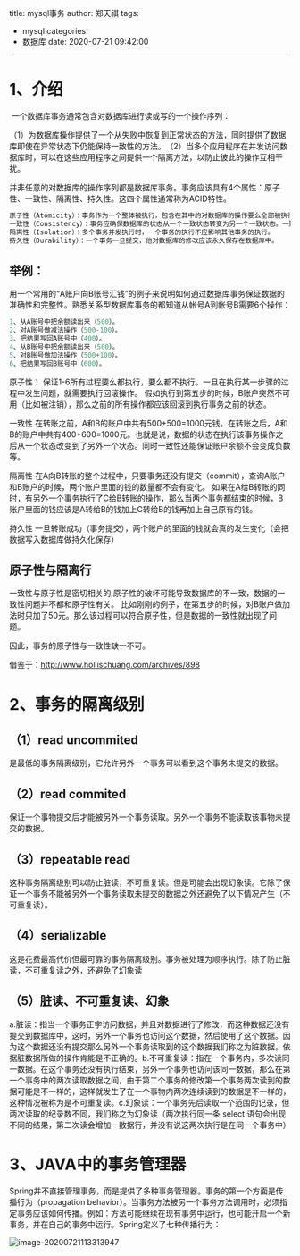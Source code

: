 title: mysql事务
author: 郑天祺
tags:

  - mysql
categories:
  - 数据库
date: 2020-07-21 09:42:00

---

# 1、介绍

​		一个数据库事务通常包含对数据库进行读或写的一个操作序列：

​		（1）为数据库操作提供了一个从失败中恢复到正常状态的方法，同时提供了数据库即使在异常状态下仍能保持一致性的方法。
​		（2）当多个应用程序在并发访问数据库时，可以在这些应用程序之间提供一个隔离方法，以防止彼此的操作互相干扰。

​		并非任意的对数据库的操作序列都是数据库事务。事务应该具有4个属性：原子性、一致性、隔离性、持久性。这四个属性通常称为ACID特性。

```java
原子性（Atomicity）：事务作为一个整体被执行，包含在其中的对数据库的操作要么全部被执行，要么都不执行。
一致性（Consistency）：事务应确保数据库的状态从一个一致状态转变为另一个一致状态。一致状态的含义是数据库中的数据应满足完整性约束。
隔离性（Isolation）：多个事务并发执行时，一个事务的执行不应影响其他事务的执行。
持久性（Durability）：一个事务一旦提交，他对数据库的修改应该永久保存在数据库中。
```

## 举例：

​		用一个常用的“A账户向B账号汇钱”的例子来说明如何通过数据库事务保证数据的准确性和完整性。熟悉关系型数据库事务的都知道从帐号A到帐号B需要6个操作：

```java
1、从A账号中把余额读出来（500）。
2、对A账号做减法操作（500-100）。
3、把结果写回A账号中（400）。
4、从B账号中把余额读出来（500）。
5、对B账号做加法操作（500+100）。
6、把结果写回B账号中（600）。
```

原子性：
		保证1-6所有过程要么都执行，要么都不执行。一旦在执行某一步骤的过程中发生问题，就需要执行回滚操作。 假如执行到第五步的时候，B账户突然不可用（比如被注销），那么之前的所有操作都应该回滚到执行事务之前的状态。

一致性
		在转账之前，A和B的账户中共有500+500=1000元钱。在转账之后，A和B的账户中共有400+600=1000元。也就是说，数据的状态在执行该事务操作之后从一个状态改变到了另外一个状态。同时一致性还能保证账户余额不会变成负数等。

隔离性
		在A向B转账的整个过程中，只要事务还没有提交（commit），查询A账户和B账户的时候，两个账户里面的钱的数量都不会有变化。
如果在A给B转账的同时，有另外一个事务执行了C给B转账的操作，那么当两个事务都结束的时候，B账户里面的钱应该是A转给B的钱加上C转给B的钱再加上自己原有的钱。

持久性
		一旦转账成功（事务提交），两个账户的里面的钱就会真的发生变化（会把数据写入数据库做持久化保存）

## 原子性与隔离行

​		一致性与原子性是密切相关的,原子性的破坏可能导致数据库的不一致，数据的一致性问题并不都和原子性有关。
比如刚刚的例子，在第五步的时候，对B账户做加法时只加了50元。那么该过程可以符合原子性，但是数据的一致性就出现了问题。

因此，事务的原子性与一致性缺一不可。

借鉴于：http://www.hollischuang.com/archives/898

# 2、事务的隔离级别

## （1）read uncommited

​		是最低的事务隔离级别，它允许另外一个事务可以看到这个事务未提交的数据。

## （2）read commited

​		保证一个事物提交后才能被另外一个事务读取。另外一个事务不能读取该事物未提交的数据。

## （3）repeatable read

​		这种事务隔离级别可以防止脏读，不可重复读。但是可能会出现幻象读。它除了保证一个事务不能被另外一个事务读取未提交的数据之外还避免了以下情况产生（不可重复读）。

## （4）serializable

​		这是花费最高代价但最可靠的事务隔离级别。事务被处理为顺序执行。除了防止脏读，不可重复读之外，还避免了幻象读

## （5）脏读、不可重复读、幻象

​		a.脏读：指当一个事务正字访问数据，并且对数据进行了修改，而这种数据还没有提交到数据库中，这时，另外一个事务也访问这个数据，然后使用了这个数据。因为这个数据还没有提交那么另外一个事务读取到的这个数据我们称之为脏数据。依据脏数据所做的操作肯能是不正确的。
​		b.不可重复读：指在一个事务内，多次读同一数据。在这个事务还没有执行结束，另外一个事务也访问该同一数据，那么在第一个事务中的两次读取数据之间，由于第二个事务的修改第一个事务两次读到的数据可能是不一样的，这样就发生了在一个事物内两次连续读到的数据是不一样的，这种情况被称为是不可重复读。
​		c.幻象读：一个事务先后读取一个范围的记录，但两次读取的纪录数不同，我们称之为幻象读（两次执行同一条 select 语句会出现不同的结果，第二次读会增加一数据行，并没有说这两次执行是在同一个事务中）

# 3、JAVA中的事务管理器

​		Spring并不直接管理事务，而是提供了多种事务管理器。事务的第一个方面是传播行为（propagation behavior）。当事务方法被另一个事务方法调用时，必须指定事务应该如何传播。例如：方法可能继续在现有事务中运行，也可能开启一个新事务，并在自己的事务中运行。Spring定义了七种传播行为：

![image-20200721113313947](/img/transaction.png)